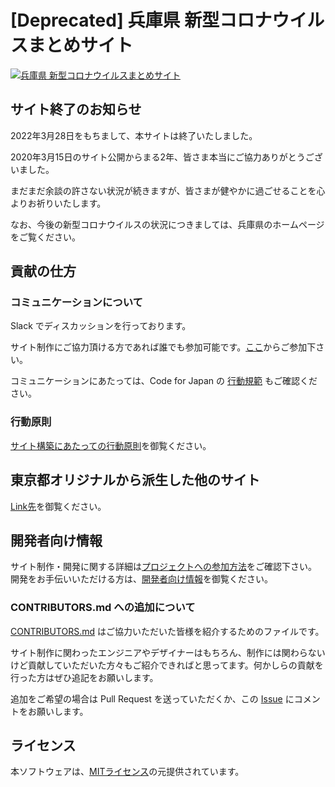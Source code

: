 # [Deprecated] 兵庫県 新型コロナウイルスまとめサイト

[![兵庫県 新型コロナウイルスまとめサイト](https://user-images.githubusercontent.com/2575204/80415970-4c3f8480-890e-11ea-8e6f-5d6f5d8d63b4.png)](https://stop-covid19-hyogo.org/)

## サイト終了のお知らせ

2022年3月28日をもちまして、本サイトは終了いたしました。

2020年3月15日のサイト公開からまる2年、皆さま本当にご協力ありがとうございました。

まだまだ余談の許さない状況が続きますが、皆さまが健やかに過ごせることを心よりお祈りいたします。

なお、今後の新型コロナウイルスの状況につきましては、兵庫県のホームページをご覧ください。

## 貢献の仕方

### コミュニケーションについて

Slack でディスカッションを行っております。

サイト制作にご協力頂ける方であれば誰でも参加可能です。[ここ](https://join.slack.com/t/stop-covid19-hyogo/shared_invite/zt-dlg7je1f-mKaKwRqadIj6l7dm7wSdKg)からご参加下さい。

コミュニケーションにあたっては、Code for Japan の [行動規範](https://github.com/codeforjapan/codeofconduct) もご確認ください。

### 行動原則

[サイト構築にあたっての行動原則](./CODE_OF_CONDUCT.md)を御覧ください。

## 東京都オリジナルから派生した他のサイト

[Link先](https://github.com/tokyo-metropolitan-gov/covid19/blob/development/FORKED_SITES.md)を御覧ください。

## 開発者向け情報

サイト制作・開発に関する詳細は[プロジェクトへの参加方法](./CONTRIBUTING.md)をご確認下さい。  
開発をお手伝いいただける方は、[開発者向け情報](./FOR_DEVELOPERS.md)を御覧ください。

### CONTRIBUTORS.md への追加について

[CONTRIBUTORS.md](./CONTRIBUTORS.md) はご協力いただいた皆様を紹介するためのファイルです。

サイト制作に関わったエンジニアやデザイナーはもちろん、制作には関わらないけど貢献していただいた方々もご紹介できればと思ってます。何かしらの貢献を行った方はぜひ追記をお願いします。

追加をご希望の場合は Pull Request を送っていただくか、この [Issue](https://github.com/stop-covid19-hyogo/covid19/issues/60) にコメントをお願いします。

## ライセンス

本ソフトウェアは、[MITライセンス](./LICENSE.txt)の元提供されています。